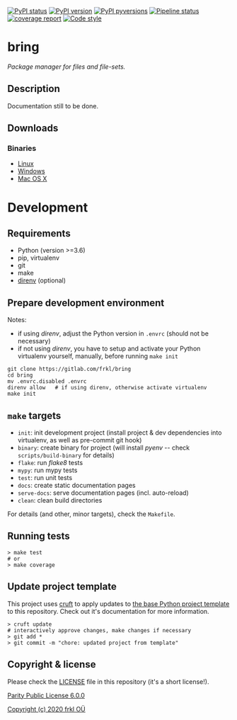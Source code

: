 [![PyPI status](https://img.shields.io/pypi/status/bring.svg)](https://pypi.python.org/pypi/bring/)
[![PyPI version](https://img.shields.io/pypi/v/bring.svg)](https://pypi.python.org/pypi/bring/)
[![PyPI pyversions](https://img.shields.io/pypi/pyversions/bring.svg)](https://pypi.python.org/pypi/bring/)
[![Pipeline status](https://gitlab.com/frkl/bring/badges/develop/pipeline.svg)](https://gitlab.com/frkl/bring/pipelines)
[![coverage report](https://gitlab.com/frkl/bring/badges/develop/coverage.svg)](https://gitlab.com/frkl/bring/-/commits/develop)
[![Code style](https://img.shields.io/badge/code%20style-black-000000.svg)](https://github.com/ambv/black)

# bring

*Package manager for files and file-sets.*


## Description

Documentation still to be done.


## Downloads

### Binaries

  - [Linux](https://s3-eu-west-1.amazonaws.com/dev.dl.frkl.io/linux-gnu/bring)
  - [Windows](https://s3-eu-west-1.amazonaws.com/dev.dl.frkl.io/windows/bring.exe)
  - [Mac OS X](https://s3-eu-west-1.amazonaws.com/dev.dl.frkl.io/darwin/bring)


# Development

## Requirements

- Python (version >=3.6)
- pip, virtualenv
- git
- make
- [direnv](https://direnv.net/) (optional)


## Prepare development environment

Notes:

- if using *direnv*, adjust the Python version in ``.envrc`` (should not be necessary)
- if not using *direnv*, you have to setup and activate your Python virtualenv yourself, manually, before running ``make init``

``` console
git clone https://gitlab.com/frkl/bring
cd bring
mv .envrc.disabled .envrc
direnv allow   # if using direnv, otherwise activate virtualenv
make init
```


## ``make`` targets

- ``init``: init development project (install project & dev dependencies into virtualenv, as well as pre-commit git hook)
- ``binary``: create binary for project (will install *pyenv* -- check ``scripts/build-binary`` for details)
- ``flake``: run *flake8* tests
- ``mypy``: run mypy tests
- ``test``: run unit tests
- ``docs``: create static documentation pages
- ``serve-docs``: serve documentation pages (incl. auto-reload)
- ``clean``: clean build directories

For details (and other, minor targets), check the ``Makefile``.


## Running tests

``` console
> make test
# or
> make coverage
```


## Update project template

This project uses [cruft](https://github.com/timothycrosley/cruft) to apply updates to [the base Python project template](https://gitlab.com/frkl/template-python-project) to this repository. Check out it's documentation for more information.

``` console
> cruft update
# interactively approve changes, make changes if necessary
> git add *
> git commit -m "chore: updated project from template"
```


## Copyright & license

Please check the [LICENSE](/LICENSE) file in this repository (it's a short license!).

[Parity Public License 6.0.0](https://licensezero.com/licenses/parity)

[Copyright (c) 2020 frkl OÜ](https://frkl.io)
